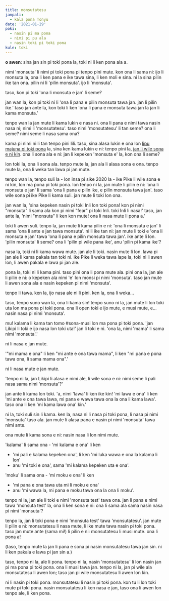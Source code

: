 ```yaml
---
title: monsutatesu
janpali:
  - kala pona Tonyu
date: '2021-01-29'
poki:
  - nasin pi ma pona
  - nimi pi pu ala
  - nasin toki pi toki pona
kule: toki
---
```


**o awen**: sina jan sin pi toki pona la, toki ni li ken pona ala a.

nimi 'monsuta' li nimi pi toki pona pi tenpo pini mute. kon ona li sama ni: ijo li monsuta la, ona li ken pana e ike tawa sina, li ken moli e sina. ni la sina pilin ike tan ona. pilin ni li 'pilin monsuta'. ijo li 'monsuta'.

taso, kon pi toki 'ona li monsuta e jan' li seme?

jan wan la, kon pi toki ni li 'ona li pana e pilin monsuta tawa jan. jan li pilin ike.’ taso jan ante la, kon toki li ken 'ona li pana e monsuta tawa jan la jan li kama monsuta.’

tenpo wan la jan mute li kama lukin e nasa ni. ona li pana e nimi tawa nasin nasa ni; nimi li 'monsutatesu'. taso nimi 'monsutatesu' li tan seme? ona li seme? nimi seme li nasa sama ona?

kama pi nimi ni li tan tenpo pini lili. taso, sina alasa lukin e ona lon [lipu majuna pi toki pona](http://forums.tokipona.org/) la, sina ken kama lukin e ni: tenpo pini la, [jan li wile sona e ni kin](http://forums.tokipona.org/viewtopic.php?f=11&t=1646&hilit=monsuta+e&sid=186b530f62b62fa91b6eea3f879c5288). ona li sona ala e ni: jan li kepeken 'monsuta e' la, kon ona li seme?

lon toki la, ona li sona ala. tenpo mute la, jan ala li alasa sona e ona. tenpo mute la, ona li weka tan lawa pi jan mute.

tenpo wan la, tenpo suli la - lon insa pi sike 2020 la - ike Pike li wile sona e ni kin, lon ma pona pi toki pona. lon tenpo ni la, jan mute li pilin e ni: 'ona li monsuta e jan' li sama 'ona li pana e pilin ike, e pilin monsuta tawa jan'. taso wile sona pi ike Pike li kama suli. jan mute li toki lon ona.

jan wan la, 'sina kepeken nasin pi toki Inli lon toki pona! kon pi nimi "monsuta" li sama ala kon pi nimi "fear" pi toki Inli. toki Inli li nasa!' taso, jan ante la, 'nimi "monsuta" li ken kon mute! ona li nasa mute li pona a.'

toki li awen suli. tenpo la, jan mute li kama pilin e ni: 'ona li monsuta e jan' li sama 'ona li ante e jan tawa monsuta'. ni li ike tan ni:
jan mute li toki e 'ona li monsuta e jan' tawa 'ona li pana e pilin monsuta tawa jan'.
ike ante li lon. 'pilin monsuta' li seme? ona li 'pilin pi wile pana ike', anu 'pilin pi kama ike'?

nasa la, toki ni li kama wawa mute. jan ale li toki. nasin mute li lon. lawa pi jan ale li kama pakala tan toki ni. ike Pike li weka tawa lape la, toki ni li awen lon, li awen pakala e lawa pi jan ale.

pona la, toki ni li kama pini. taso pini ona li pona mute ala. pini ona la, jan ale li pilin e ni: o kepeken ala nimi 'e' lon monsi pi nimi 'monsuta'. taso jan mute li awen sona ala e nasin kepeken pi nimi 'monsuta'.

tenpo li tawa. ken la, ijo nasa ale ni li pini. ken la, ona li weka...

taso, tenpo suno wan la, ona li kama sin! tenpo suno ni la, jan mute li lon toki uta lon ma pona pi toki pona. ona li open toki e ijo mute, e musi mute, e... nasin nasa pi nimi 'monsuta'.

mu! kalama li kama tan tomo #sona-musi lon ma pona pi toki pona. 'jan Likipi li toki e ijo nasa lon toki uta!' jan li toki e ni. 'ona la, nimi 'mama' li sama nimi 'monsuta'.'

ni li nasa e jan mute.

'"mi mama e ona" li ken "mi ante e ona tawa mama", li ken "mi pana e pona tawa ona, li sama mama ona".'

ni li nasa mute e jan mute.

'tenpo ni la, jan Likipi li alasa e nimi ale, li wile sona e ni: nimi seme li pali nasa sama nimi 'monsuta'?'

jan ante li kama lon toki. 'a, nimi 'lawa' li ken ike kin! 'mi lawa e ona' li ken 'mi ante e ona tawa lawa, mi pana e wawa tawa ona la ona li kama lawa'. taso ona li ken 'mi kama lawa ona' kin.'

ni la, toki suli sin li kama. ken la, nasa ni li nasa pi toki pona, li nasa pi nimi 'monsuta' taso ala. jan mute li alasa pana e nasin pi nimi 'monsuta' tawa nimi ante.

ona mute li kama sona e ni: nasin nasa li lon nimi mute.

'kalama' li sama ona - 'mi kalama e ona' li ken
- 'mi pali e kalama kepeken ona', li ken 'mi luka wawa e ona la kalama li lon'
- anu 'mi toki e ona', sama 'mi kalama kepeken uta e ona'.

'moku' li sama ona - 'mi moku e ona' li ken
- 'mi pana e ona tawa uta mi li moku e ona'
- anu 'mi wawa la, mi pana e moku tawa ona la ona li moku'.

tenpo ni la, jan ale li toki e nimi 'monsuta test' tawa ona. jan li pana e nimi tawa 'monsuta test' la, ona li ken sona e ni: ona li sama ala sama nasin nasa pi nimi 'monsuta'?

tenpo la, jan li toki pona e nimi 'monsuta test' tawa 'monsutatesu'. jan mute li pilin e ni: monsutatesu li nasa mute, li ike mute tawa nasin pi toki pona. taso jan mute ante (sama mi!) li pilin e ni: monsutatesu li musi mute. ona li pona a!

(taso, tenpo mute la jan li pana e sona pi nasin monsutatesu tawa jan sin. ni li ken pakala e lawa pi jan sin a.)

taso, tenpo ni la, ale li pona. tenpo ni la, nasin 'monsutatesu' li lon nasin jan pi ma pona pi toki pona. ona li musi tawa jan. tenpo ni la, jan pi wile ala monsutatesu li awen lon; taso jan pi wile monsutatesu li awen lon kin.

ni li nasin pi toki pona. monsutatesu li nasin pi toki pona. kon tu li lon toki mute pi toki pona. nasin monsutatesu li ken nasa e jan, taso ona li awen lon tenpo ale, li ken pona.
